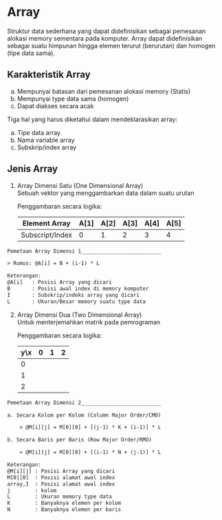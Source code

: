 # Array

Struktur data sederhana yang dapat didefinisikan sebagai pemesanan alokasi memory sementara pada komputer. Array dapat didefinisikan sebagai suatu himpunan hingga elemen terurut (berurutan) dan homogen (tipe data sama).

## Karakteristik Array

<ol type="a">
  <li>Mempunyai batasan dari pemesanan alokasi memory (Statis)</li>
  <li>Mempunyai type data sama (homogen)</li>
  <li>Dapat diakses secara acak</li>
</ol>

Tiga hal yang harus diketahui dalam mendeklarasikan array:

<ol type="a">
  <li>Tipe data array</li>
  <li>Nama variable array</li>
  <li>Subskrip/index array</li>
</ol>

## Jenis Array

1. Array Dimensi Satu (One Dimensional Array)  
    Sebuah vektor yang menggambarkan data dalam suatu urutan

   Penggambaran secara logika:

   | Element Array   | A[1] | A[2] | A[3] | A[4] | A[5] |
   | --------------- | ---- | ---- | ---- | ---- | ---- |
   | Subscript/Index | 0    | 1    | 2    | 3    | 4    |

```txt
Pemetaan Array Dimensi 1__________________________

> Rumus: @A[i] = B + (i-1) * L

Keterangan:
@A[i]   : Posisi Array yang dicari
B       : Posisi awal index di memory komputer
I       : Subskrip/indeks array yang dicari
L       : Ukuran/Besar memory suatu type data
```

2. Array Dimensi Dua (Two Dimensional Array)  
   Untuk menterjemahkan matrik pada pemrograman

   Penggambaran secara logika:

   | y\x | 0   | 1   | 2   |
   | --- | --- | --- | --- |
   | 0   |     |     |     |
   | 1   |     |     |     |
   | 2   |     |     |     |

```txt
Pemetaan Array Dimensi 2__________________________

a. Secara Kolom per Kolom (Column Major Order/CMO)

    > @M[i][j] = M[0][0] + [(j-1) * K + (i-1)] * L

b. Secara Baris per Baris (Row Major Order/RMO)

    > @M[i][j] = M[0][0] + [(i-1) * N + (j-1)] * L

Keterangan:
@M[i][j] : Posisi Array yang dicari
M[0][0]  : Posisi alamat awal index
array,I  : Posisi alamat awal index
j        : kolom
L        : Ukuran memory type data
K        : Banyaknya elemen per kolom
N        : Banyaknya elemen per baris
```

